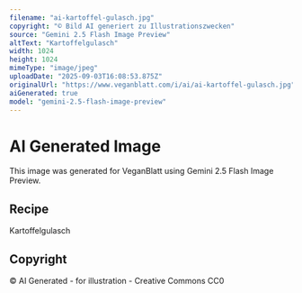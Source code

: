 ```yaml
---
filename: "ai-kartoffel-gulasch.jpg"
copyright: "© Bild AI generiert zu Illustrationszwecken"
source: "Gemini 2.5 Flash Image Preview"
altText: "Kartoffelgulasch"
width: 1024
height: 1024
mimeType: "image/jpeg"
uploadDate: "2025-09-03T16:08:53.875Z"
originalUrl: "https://www.veganblatt.com/i/ai/ai-kartoffel-gulasch.jpg"
aiGenerated: true
model: "gemini-2.5-flash-image-preview"
---
```


# AI Generated Image

This image was generated for VeganBlatt using Gemini 2.5 Flash Image Preview.

## Recipe
Kartoffelgulasch

## Copyright
© AI Generated - for illustration - Creative Commons CC0

